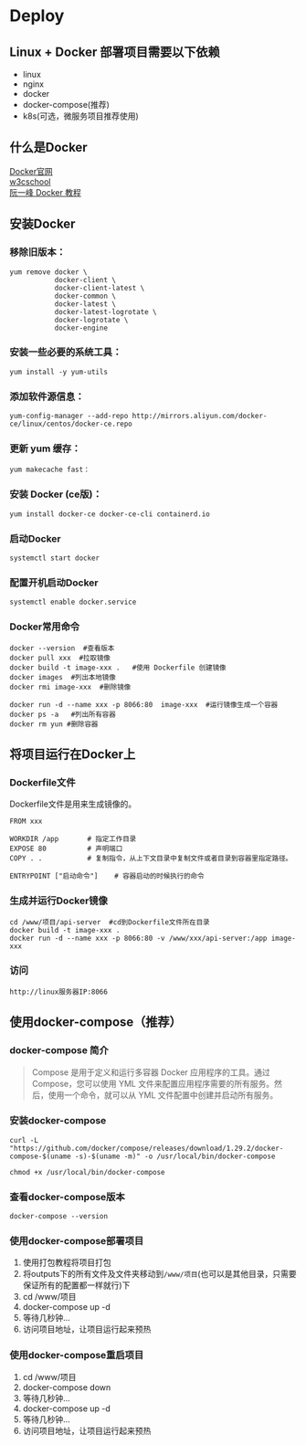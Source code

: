 # Deploy

## Linux + Docker 部署项目需要以下依赖
- linux
- nginx
- docker
- docker-compose(推荐)
- k8s(可选，微服务项目推荐使用)

## 什么是Docker

[Docker官网](https://www.docker.com/ "Docker官网")  
[w3cschool](https://www.w3cschool.cn/docker/ "w3cschool")  
[阮一峰 Docker 教程](http://www.ruanyifeng.com/blog/2018/02/docker-tutorial.html "阮一峰 Docker 教程")  

## 安装Docker

### 移除旧版本：

```
yum remove docker \
           docker-client \
           docker-client-latest \
           docker-common \
           docker-latest \
           docker-latest-logrotate \
           docker-logrotate \
           docker-engine

```
### 安装一些必要的系统工具：
```
yum install -y yum-utils
```
### 添加软件源信息：
```
yum-config-manager --add-repo http://mirrors.aliyun.com/docker-ce/linux/centos/docker-ce.repo
```
### 更新 yum 缓存：
```
yum makecache fast：
```
### 安装 Docker (ce版)：
```
yum install docker-ce docker-ce-cli containerd.io
```
### 启动Docker 
```
systemctl start docker
```
### 配置开机启动Docker 
```
systemctl enable docker.service
```
### Docker常用命令
```
docker --version  #查看版本
docker pull xxx  #拉取镜像
docker build -t image-xxx .   #使用 Dockerfile 创建镜像
docker images  #列出本地镜像
docker rmi image-xxx  #删除镜像

docker run -d --name xxx -p 8066:80  image-xxx  #运行镜像生成一个容器
docker ps -a   #列出所有容器
docker rm yun #删除容器
```

## 将项目运行在Docker上
### Dockerfile文件
Dockerfile文件是用来生成镜像的。
```
FROM xxx

WORKDIR /app       # 指定工作目录
EXPOSE 80          # 声明端口
COPY . .           # 复制指令，从上下文目录中复制文件或者目录到容器里指定路径。

ENTRYPOINT ["启动命令"]    # 容器启动的时候执行的命令
```

### 生成并运行Docker镜像
```
cd /www/项目/api-server  #cd到Dockerfile文件所在目录
docker build -t image-xxx .
docker run -d --name xxx -p 8066:80 -v /www/xxx/api-server:/app image-xxx
```
### 访问
`http://linux服务器IP:8066`

## 使用docker-compose（推荐）

### docker-compose 简介
> Compose 是用于定义和运行多容器 Docker 应用程序的工具。通过 Compose，您可以使用 YML 文件来配置应用程序需要的所有服务。然后，使用一个命令，就可以从 YML 文件配置中创建并启动所有服务。

### 安装docker-compose
```
curl -L "https://github.com/docker/compose/releases/download/1.29.2/docker-compose-$(uname -s)-$(uname -m)" -o /usr/local/bin/docker-compose

chmod +x /usr/local/bin/docker-compose

```

### 查看docker-compose版本
```
docker-compose --version
```
### 使用docker-compose部署项目
1. 使用打包教程将项目打包
2. 将outputs下的所有文件及文件夹移动到`/www/项目`(也可以是其他目录，只需要保证所有的配置都一样就行)下
3. cd /www/项目
4. docker-compose up -d
5. 等待几秒钟...
6. 访问项目地址，让项目运行起来预热

### 使用docker-compose重启项目
1. cd /www/项目
2. docker-compose down
3. 等待几秒钟...
4. docker-compose up -d
5. 等待几秒钟...
6. 访问项目地址，让项目运行起来预热